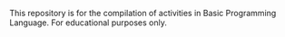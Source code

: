 This repository is for the compilation of activities in Basic Programming Language. For educational purposes only.
